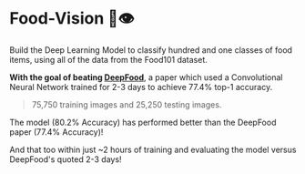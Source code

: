 # Food-Vision 🍔👁

Build the Deep Learning Model to classify hundred and one classes of food items, using all of the data from the Food101 dataset.

**With the goal of beating [DeepFood](https://www.researchgate.net/publication/304163308_DeepFood_Deep_Learning-Based_Food_Image_Recognition_for_Computer-Aided_Dietary_Assessment)**, a paper which used a Convolutional Neural Network trained for 2-3 days to achieve 77.4% top-1 accuracy.

> 75,750 training images and 25,250 testing images.

The model (80.2% Accuracy) has performed better than the DeepFood paper (77.4% Accuracy)!

And that too within just ~2 hours of training and evaluating the model versus DeepFood's quoted 2-3 days!

